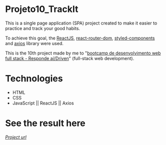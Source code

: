 # Projeto10_TrackIt
This is a single page application (SPA) project created to make it easier to practice and track your good habits.

To achieve this goal, the [ReactJS](https://github.com/facebook/create-react-app), [react-router-dom](https://reactrouter.com/web/guides/quick-start), [styled-components](https://styled-components.com/) and [axios](https://axios-http.com/docs/intro) library were used.

This is the 10th project made by me to 
"[bootcamp de desenvolvimento web full stack - Responde aí/Driven](https://driven.com.br/)" 
(full-stack web development).

# Technologies
* HTML 
* CSS
* JavaScript || ReactJS || Axios

# See the result here
[*Project url*](https://github.com/Nello-Moreira/Projeto10_TrackIt)